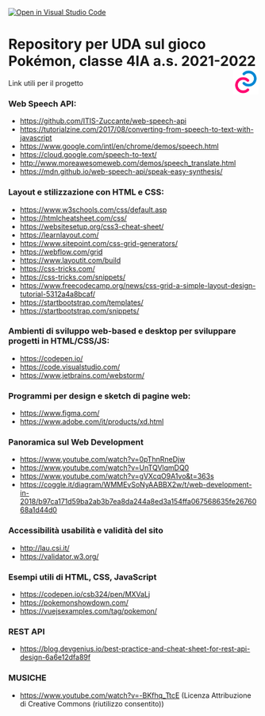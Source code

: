 [![Open in Visual Studio Code](https://classroom.github.com/assets/open-in-vscode-f059dc9a6f8d3a56e377f745f24479a46679e63a5d9fe6f495e02850cd0d8118.svg)](https://classroom.github.com/online_ide?assignment_repo_id=6736052&assignment_repo_type=AssignmentRepo)
<p>
<h1>
  Repository per UDA sul gioco Pokémon, classe 4IA a.s. 2021-2022
  <img src="logo.png" alt="Informatica@Zuccante" title="Informatica@Zuccante" width="50" height="50"  align="right"/>
</h1>
</p>

Link utili per il progetto

### Web Speech API:

* https://github.com/ITIS-Zuccante/web-speech-api
* https://tutorialzine.com/2017/08/converting-from-speech-to-text-with-javascript
* https://www.google.com/intl/en/chrome/demos/speech.html
* https://cloud.google.com/speech-to-text/
* http://www.moreawesomeweb.com/demos/speech_translate.html
* https://mdn.github.io/web-speech-api/speak-easy-synthesis/


### Layout e stilizzazione con HTML e CSS:

* https://www.w3schools.com/css/default.asp
* https://htmlcheatsheet.com/css/
* https://websitesetup.org/css3-cheat-sheet/
* https://learnlayout.com/
* https://www.sitepoint.com/css-grid-generators/
* https://webflow.com/grid
* https://www.layoutit.com/build
* https://css-tricks.com/
* https://css-tricks.com/snippets/
* https://www.freecodecamp.org/news/css-grid-a-simple-layout-design-tutorial-5312a4a8bcaf/
* https://startbootstrap.com/templates/
* https://startbootstrap.com/snippets/

### Ambienti di sviluppo web-based e desktop per sviluppare progetti in HTML/CSS/JS:

* https://codepen.io/
* https://code.visualstudio.com/
* https://www.jetbrains.com/webstorm/

### Programmi per design e sketch di pagine web:

* https://www.figma.com/
* https://www.adobe.com/it/products/xd.html

### Panoramica sul Web Development

* https://www.youtube.com/watch?v=0pThnRneDjw
* https://www.youtube.com/watch?v=UnTQVlqmDQ0
* https://www.youtube.com/watch?v=gVXcqO9A1vo&t=363s
* https://coggle.it/diagram/WMMEvSoNyAABBX2w/t/web-development-in-2018/b97ca171d59ba2ab3b7ea8da244a8ed3a154ffa067568635fe2676068a1d44d0

### Accessibilità usabilità e validità del sito

* http://lau.csi.it/
* https://validator.w3.org/

### Esempi utili di HTML, CSS, JavaScript

* https://codepen.io/csb324/pen/MXVaLj
* https://pokemonshowdown.com/
* https://vuejsexamples.com/tag/pokemon/

### REST API

* https://blog.devgenius.io/best-practice-and-cheat-sheet-for-rest-api-design-6a6e12dfa89f

### MUSICHE
  
* https://www.youtube.com/watch?v=-BKfhq_TtcE (Licenza Attribuzione di Creative Commons (riutilizzo consentito))

